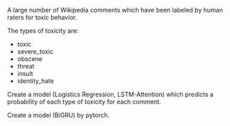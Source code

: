 A large number of Wikipedia comments which have been labeled by human raters for toxic behavior.

The types of toxicity are:
- toxic
- severe_toxic
- obscene
- threat
- insult
- identity_hate


Create a model (Logistics Regression, LSTM-Attention) which predicts a probability of each type of toxicity for each comment.


Create a model (BiGRU) by pytorch.